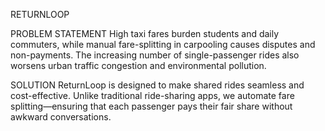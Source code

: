 RETURNLOOP


PROBLEM STATEMENT
High taxi fares burden students and daily commuters, while manual fare-splitting in carpooling causes disputes and non-payments. The increasing number of single-passenger rides also worsens urban traffic congestion and environmental pollution.

SOLUTION
ReturnLoop is designed to make shared rides seamless
and cost-effective. Unlike traditional ride-sharing apps,
we automate fare splitting—ensuring that each
passenger pays their fair share without awkward
conversations.
